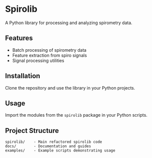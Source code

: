 # Spirolib
A Python library for processing and analyzing spirometry data.

## Features
* Batch processing of spirometry data
* Feature extraction from spiro signals
* Signal processing utilities

## Installation
Clone the repository and use the library in your Python projects.

## Usage
Import the modules from the `spirolib` package in your Python scripts.

## Project Structure
```
spirolib/    - Main refactored spirolib code
docs/        - Documentation and guides
examples/    - Example scripts demonstrating usage
```